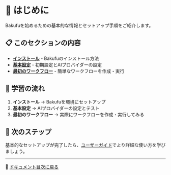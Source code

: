 # 🚀 はじめに

Bakufuを始めるための基本的な情報とセットアップ手順をご紹介します。

## 📋 このセクションの内容

- **[インストール](installation.md)** - Bakufuのインストール方法
- **[基本設定](configuration.md)** - 初期設定とAIプロバイダーの設定
- **[最初のワークフロー](first-workflow.md)** - 簡単なワークフローを作成・実行

## 🎯 学習の流れ

1. **インストール** → Bakufuを環境にセットアップ
2. **基本設定** → AIプロバイダーの設定とテスト
3. **最初のワークフロー** → 実際にワークフローを作成・実行してみる

## 🔗 次のステップ

基本的なセットアップが完了したら、[ユーザーガイド](../02-user-guide/README.md)でより詳細な使い方を学びましょう。

---

📖 [ドキュメント目次に戻る](../README.md)
